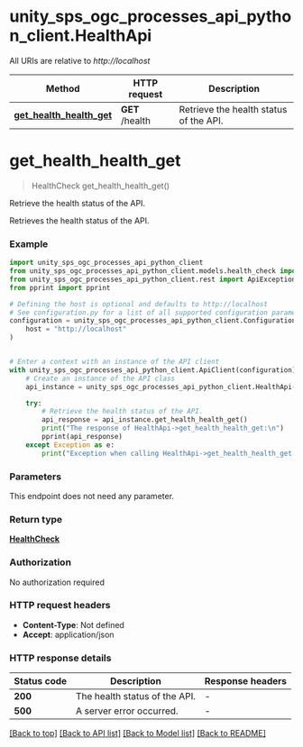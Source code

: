 # unity_sps_ogc_processes_api_python_client.HealthApi

All URIs are relative to *http://localhost*

Method | HTTP request | Description
------------- | ------------- | -------------
[**get_health_health_get**](HealthApi.md#get_health_health_get) | **GET** /health | Retrieve the health status of the API.


# **get_health_health_get**
> HealthCheck get_health_health_get()

Retrieve the health status of the API.

Retrieves the health status of the API.

### Example


```python
import unity_sps_ogc_processes_api_python_client
from unity_sps_ogc_processes_api_python_client.models.health_check import HealthCheck
from unity_sps_ogc_processes_api_python_client.rest import ApiException
from pprint import pprint

# Defining the host is optional and defaults to http://localhost
# See configuration.py for a list of all supported configuration parameters.
configuration = unity_sps_ogc_processes_api_python_client.Configuration(
    host = "http://localhost"
)


# Enter a context with an instance of the API client
with unity_sps_ogc_processes_api_python_client.ApiClient(configuration) as api_client:
    # Create an instance of the API class
    api_instance = unity_sps_ogc_processes_api_python_client.HealthApi(api_client)

    try:
        # Retrieve the health status of the API.
        api_response = api_instance.get_health_health_get()
        print("The response of HealthApi->get_health_health_get:\n")
        pprint(api_response)
    except Exception as e:
        print("Exception when calling HealthApi->get_health_health_get: %s\n" % e)
```



### Parameters

This endpoint does not need any parameter.

### Return type

[**HealthCheck**](HealthCheck.md)

### Authorization

No authorization required

### HTTP request headers

 - **Content-Type**: Not defined
 - **Accept**: application/json

### HTTP response details

| Status code | Description | Response headers |
|-------------|-------------|------------------|
**200** | The health status of the API. |  -  |
**500** | A server error occurred. |  -  |

[[Back to top]](#) [[Back to API list]](../README.md#documentation-for-api-endpoints) [[Back to Model list]](../README.md#documentation-for-models) [[Back to README]](../README.md)
